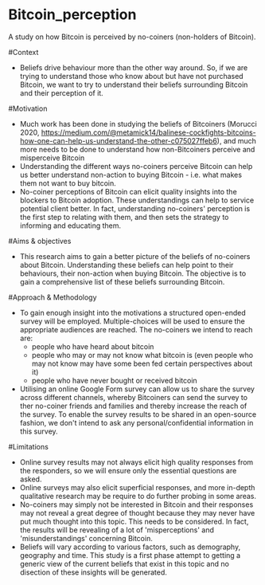 # Bitcoin_perception
A study on how Bitcoin is perceived by no-coiners (non-holders of Bitcoin).

#Context
- Beliefs drive behaviour more than the other way around. So, if we are trying to understand those who know about but have not purchased Bitcoin, we want to try to understand their beliefs surrounding Bitcoin and their perception of it. 

#Motivation
- Much work has been done in studying the beliefs of Bitcoiners (Morucci 2020, https://medium.com/@metamick14/balinese-cockfights-bitcoins-how-one-can-help-us-understand-the-other-c075027ffeb6), and much more needs to be done to understand how non-Bitcoiners perceive and misperceive Bitcoin
- Understanding the different ways no-coiners perceive Bitcoin can help us better understand non-action to buying Bitcoin - i.e. what makes them not want to buy bitcoin.
- No-coiner perceptions of Bitcoin can elicit quality insights into the blockers to Bitcoin adoption. These understandings can help to service potential client better. In fact, understanding no-coiners' perception is the first step to relating with them, and then sets the strategy to informing and educating them.

#Aims & objectives
- This research aims to gain a better picture of the beliefs of no-coiners about Bitcoin. Understanding these beliefs can help point to their behaviours, their non-action when buying Bitcoin. The objective is to gain a comprehensive list of these beliefs surrounding Bitcoin.

#Approach & Methodology
- To gain enough insight into the motivations a structured open-ended survey will be employed. Multiple-choices will be used to ensure the appropriate audiences are reached. The no-coiners we intend to reach are:
  - people who have heard about bitcoin
  - people who may or may not know what bitcoin is (even people who may not know may have some been fed certain perspectives about it)
  - people who have never bought or received bitcoin
- Utilising an online Google Form survey can allow us to share the survey across different channels, whereby Bitcoiners can send the survey to ther no-coiner friends and families and thereby increase the reach of the survey. To enable the survey results to be shared in an open-source fashion, we don't intend to ask any personal/confidential information in this survey.

#Limitations
- Online survey results may not always elicit high quality responses from the responders, so we will ensure only the essential questions are asked. 
- Online surveys may also elicit superficial responses, and more in-depth qualitative research may be require to do further probing in some areas.
- No-coiners may simply not be interested in Bitcoin and their responses may not reveal a great degree of thought because they may never have put much thought into this topic. This needs to be considered. In fact, the results will be revealing of a lot of 'misperceptions' and 'misunderstandings' concerning Bitcoin.
- Beliefs will vary according to various factors, such as demography, geography and time. This study is a first phase attempt to getting a generic view of the current beliefs that exist in this topic and no disection of these insights will be generated.
